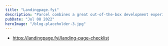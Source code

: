 ```yaml
---
title: "Landingpage.fyi"
description: "Parcel combines a great out-of-the-box development experience"
pubDate: "Jul 08 2022"
heroImage: "/blog-placeholder-3.jpg"
---
```


- https://landingpage.fyi/landing-page-checklist
